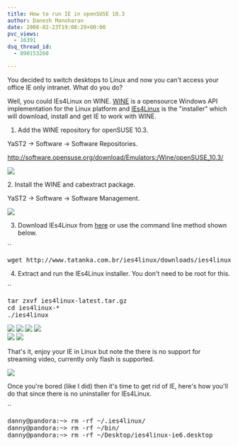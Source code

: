 ```yaml
---
title: How to run IE in openSUSE 10.3
author: Danesh Manoharan
date: 2008-02-23T19:08:29+00:00
pvc_views:
  - 16391
dsq_thread_id:
  - 890153260

---
```

You decided to switch desktops to Linux and now you can't access your office IE only intranet. What do you do?

Well, you could IEs4Linux on WINE. [WINE][1] is a opensource Windows API implementation for the Linux platform and [IEs4Linux][2] is the "installer" which will download, install and get IE to work with WINE.

1. Add the WINE repository for openSUSE 10.3.

YaST2 -> Software -> Software Repositories.

http://software.opensuse.org/download/Emulators:/Wine/openSUSE_10.3/

[![][3]][4]

<!--more-->2. Install the WINE and cabextract package.

YaST2 -> Software -> Software Management.

[![][5]][6]

3. Download IEs4Linux from [here][7] or use the command line method shown below.

 ``

<pre>wget http://www.tatanka.com.br/ies4linux/downloads/ies4linux-latest.tar.gz</pre>

4. Extract and run the IEs4Linux installer. You don't need to be root for this.

 ``

<pre>tar zxvf ies4linux-latest.tar.gz
cd ies4linux-*
./ies4linux</pre>

[![][8]][9] [![][10]][11] [![][12]][13] [![][14]][15]  
[![][16]][16] [![][17]][18]

That's it, enjoy your IE in Linux but note the there is no support for streaming video, currently only flash is supported.

[![][17]][18]

Once you're bored (like I did) then it's time to get rid of IE, here's how you'll do that since there is no uninstaller for IEs4Linux.

 ``

<pre>danny@pandora:~> rm -rf ~/.ies4linux/
danny@pandora:~> rm -rf ~/bin/
danny@pandora:~> rm -rf ~/Desktop/ies4linux-ie6.desktop</pre>

 [1]: http://www.winehq.org/
 [2]: http://www.tatanka.com.br/ies4linux/page/Main_Page
 [3]: http://img110.imageshack.us/img110/6796/wine1od2.th.jpg
 [4]: http://img110.imageshack.us/img110/6796/wine1od2.jpg
 [5]: http://img239.imageshack.us/img239/5200/wine2ju5.th.jpg
 [6]: http://img239.imageshack.us/img239/5200/wine2ju5.jpg
 [7]: http://www.tatanka.com.br/ies4linux/download.html
 [8]: http://img89.imageshack.us/img89/8959/wine5ac8.th.jpg
 [9]: http://img89.imageshack.us/img89/8959/wine5ac8.jpg
 [10]: http://img100.imageshack.us/img100/4672/wine6hz1.th.jpg
 [11]: http://img100.imageshack.us/img100/4672/wine6hz1.jpg
 [12]: http://img141.imageshack.us/img141/3478/wine11hl1.th.jpg
 [13]: http://img141.imageshack.us/img141/3478/wine11hl1.jpg
 [14]: http://img144.imageshack.us/img144/4225/wine16mm0.th.jpg
 [15]: http://img144.imageshack.us/img144/4225/wine16mm0.jpg
 [16]: http://img149.imageshack.us/img149/7667/wine17uq5.jpg
 [17]: http://img150.imageshack.us/img150/3893/wine18lf1.th.jpg
 [18]: http://img150.imageshack.us/img150/3893/wine18lf1.jpg